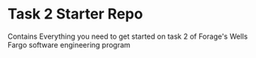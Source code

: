 # Task 2 Starter Repo
Contains Everything you need to get started on task 2 of Forage's Wells Fargo software engineering program

